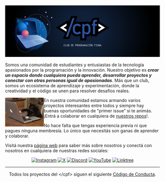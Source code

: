 ![Banner </cpf>](images/cpf_banner.png)

Somos una comunidad de estudiantes y entusiastas de la tecnología apasionados por la programación y la innovación. Nuestro objetivo es ***crear un espacio donde cualquiera pueda aprender, desarrollar proyectos y conectar con otras personas igual de apasionadas***. Más que un club, somos un ecosistema de aprendizaje y experimentación, donde la creatividad y el código se unen para resolver desafíos reales.  

<img align="left" width="25%" src="images/cat_code.gif" alt="coding cat"/>

<div>

En nuestra comunidad estamos armando varios proyectos interesantes entre todos y siempre hay buenas oportunidades de “primer issue” si te animás. ¡Entrá a colaborar en cualquiera de [nuestros repos](https://github.com/cpfiuna/mi-primer-pull-request)!. 

No hace falta que tengas experiencia previa ni que pagues ninguna membresía. Lo único que necesitás son ganas de aprender y colaborar.
</div>

Visitá nuestra [página web](https://cpfiuna.vercel.app) para saber más sobre nosotros y conectá con nosotros en cualquiera de nuestras redes sociales:

<div align="center">
  
  [![Instagram](https://img.shields.io/badge/Instagram-cpf?style=plastic&logo=instagram&logoColor=%23fafafa&labelColor=%23FF0069&color=%23FF0069)](https://instagram.com/cpfiuna)
  [![X](https://img.shields.io/badge/X-cpf?style=plastic&logo=x&logoColor=%23fafafa&labelColor=%23000000&color=%23000000)](https://x.com/cpfiuna)
  [![Discord](https://img.shields.io/badge/Discord-cpf?style=plastic&logo=discord&logoColor=%23fafafa&labelColor=%235865F2&color=%235865F2)](https://discord.gg/UtRpKw2ay4)
  [![YouTube](https://img.shields.io/badge/YouTube-cpf?style=plastic&logo=youtube&logoColor=%23fafafa&labelColor=%23FF0000&color=%23FF0000)](https://youtube.com/@cpfiuna)
  [![Linktree](https://img.shields.io/badge/Linktree-cpf?style=plastic&logo=linktree&logoColor=%23fafafa&labelColor=%2343E55E&color=%2343E55E)](https://linktr.ee/cpfiuna)

</div>

---
<div align="center">

  Todos los proyectos del \</cpf\> siguen el siguiente [Código de Conducta](https://cpfiuna.vercel.app/codigo-de-conducta).

</div>